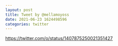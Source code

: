 ```yaml
--- 
layout: post 
title: Tweet by @mellamoyoss 
date: 2021-06-23 1624498596 
categories: twitter 
--- 
```

https://twitter.com/o/status/1407875250021351427